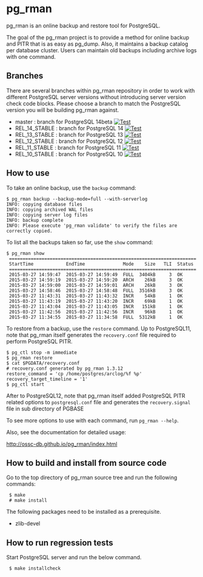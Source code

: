 pg_rman
=======
pg_rman is an online backup and restore tool for PostgreSQL.

The goal of the pg_rman project is to provide a method for online backup
and PITR that is as easy as pg_dump. Also, it maintains a backup catalog
per database cluster. Users can maintain old backups including archive
logs with one command.

Branches
--------
There are several branches within pg_rman repository in order to work with
different PostgreSQL server versions without introducing server version
check code blocks.  Please choose a branch to match the PostgreSQL version
you will be building pg_rman against.

* master : branch for PostgreSQL 14beta [![Test](https://github.com/ossc-db/pg_rman/actions/workflows/build.yml/badge.svg?branch=master&event=push)](https://github.com/ossc-db/pg_rman/actions/workflows/build.yml)
* REL_14_STABLE : branch for PostgreSQL 14 [![Test](https://github.com/ossc-db/pg_rman/actions/workflows/build.yml/badge.svg?branch=REL_14_STABLE&event=push)](https://github.com/ossc-db/pg_rman/actions/workflows/build.yml)
* REL_13_STABLE : branch for PostgreSQL 13 [![Test](https://github.com/ossc-db/pg_rman/actions/workflows/build.yml/badge.svg?branch=REL_13_STABLE&event=push)](https://github.com/ossc-db/pg_rman/actions/workflows/build.yml)
* REL_12_STABLE : branch for PostgreSQL 12 [![Test](https://github.com/ossc-db/pg_rman/actions/workflows/build.yml/badge.svg?branch=REL_12_STABLE&event=push)](https://github.com/ossc-db/pg_rman/actions/workflows/build.yml)
* REL_11_STABLE : branch for PostgreSQL 11 [![Test](https://github.com/ossc-db/pg_rman/actions/workflows/build.yml/badge.svg?branch=REL_11_STABLE&event=push)](https://github.com/ossc-db/pg_rman/actions/workflows/build.yml)
* REL_10_STABLE : branch for PostgreSQL 10 [![Test](https://github.com/ossc-db/pg_rman/actions/workflows/build.yml/badge.svg?branch=REL_10_STABLE&event=push)](https://github.com/ossc-db/pg_rman/actions/workflows/build.yml)

How to use
----------

To take an online backup, use the `backup` command:

````
$ pg_rman backup --backup-mode=full --with-serverlog
INFO: copying database files
INFO: copying archived WAL files
INFO: copying server log files
INFO: backup complete
INFO: Please execute 'pg_rman validate' to verify the files are correctly copied.
````

To list all the backups taken so far, use the `show` command:

````
$ pg_rman show
 =====================================================================
 StartTime            EndTime              Mode    Size   TLI  Status
 =====================================================================
 2015-03-27 14:59:47  2015-03-27 14:59:49  FULL  3404kB     3  OK
 2015-03-27 14:59:19  2015-03-27 14:59:20  ARCH    26kB     3  OK
 2015-03-27 14:59:00  2015-03-27 14:59:01  ARCH    26kB     3  OK
 2015-03-27 14:58:46  2015-03-27 14:58:48  FULL  3516kB     3  OK
 2015-03-27 11:43:31  2015-03-27 11:43:32  INCR    54kB     1  OK
 2015-03-27 11:43:19  2015-03-27 11:43:20  INCR    69kB     1  OK
 2015-03-27 11:43:04  2015-03-27 11:43:05  INCR   151kB     1  OK
 2015-03-27 11:42:56  2015-03-27 11:42:56  INCR    96kB     1  OK
 2015-03-27 11:34:55  2015-03-27 11:34:58  FULL  5312kB     1  OK
````

To restore from a backup, use the `restore` command.  Up to PostgreSQL11, note that pg_rman itself generates the `recovery.conf` file required to perform PostgreSQL PITR.

````
$ pg_ctl stop -m immediate
$ pg_rman restore
$ cat $PGDATA/recovery.conf
# recovery.conf generated by pg_rman 1.3.12
restore_command = 'cp /home/postgres/arclog/%f %p'
recovery_target_timeline = '1'
$ pg_ctl start
````

After to PostgreSQL12, note that pg_rman itself added PostgreSQL PITR related options to `postgresql.conf` file and generates the `recovery.signal` file in sub directory of PGBASE

To see more options to use with each command, run `pg_rman --help`.

Also, see the documentation for detailed usage:

http://ossc-db.github.io/pg_rman/index.html

How to build and install from source code
-----------------------------------------
Go to the top directory of pg_rman source tree and run the following commands:

````
 $ make
 # make install
````

The following packages need to be installed as a prerequisite.

* zlib-devel


How to run regression tests
---------------------------
Start PostgreSQL server and run the below command.

````
 $ make installcheck
````
